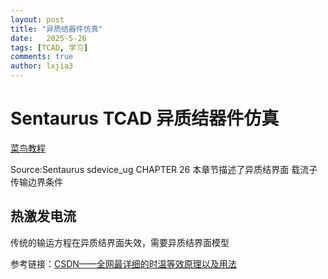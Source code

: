 ```yaml
---
layout: post
title: "异质结器件仿真"
date:   2025-5-26
tags: [TCAD, 学习]
comments: true
author: lxjia3
---
```



# Sentaurus TCAD 异质结器件仿真

[菜鸟教程](lxjia3.github.io)

Source:Sentaurus sdevice_ug CHAPTER 26
本章节描述了异质结界面 载流子传输边界条件
## 热激发电流
传统的输运方程在异质结界面失效，需要异质结界面模型

参考链接：[CSDN——全网最详细的时温等效原理以及用法](https://blog.csdn.net/qq_44697987/article/details/141102859)

